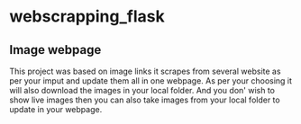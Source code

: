 # webscrapping_flask

<h2>Image webpage</h2>
<p> This project was based on image links it scrapes from several website as per your imput and update them all in one webpage. As per your choosing it will also download the images in your local folder. And you don' wish to show live images then you can also take images from your local folder to update in your webpage.</p>

